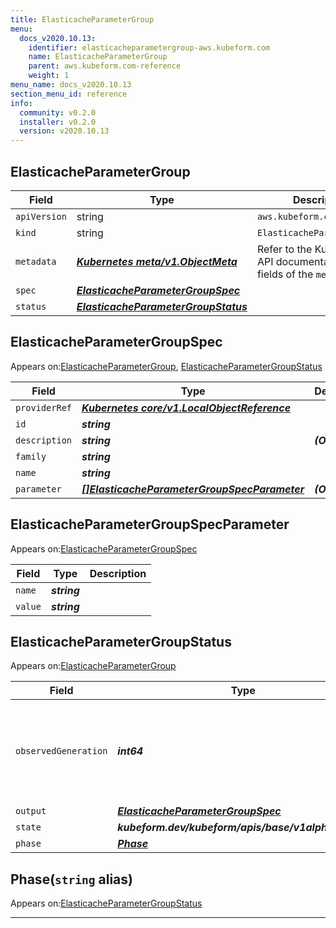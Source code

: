```yaml
---
title: ElasticacheParameterGroup
menu:
  docs_v2020.10.13:
    identifier: elasticacheparametergroup-aws.kubeform.com
    name: ElasticacheParameterGroup
    parent: aws.kubeform.com-reference
    weight: 1
menu_name: docs_v2020.10.13
section_menu_id: reference
info:
  community: v0.2.0
  installer: v0.2.0
  version: v2020.10.13
---
```


## ElasticacheParameterGroup
| Field | Type | Description |
| ------ | ----- | ----------- |
| `apiVersion` | string | `aws.kubeform.com/v1alpha1` |
|    `kind` | string | `ElasticacheParameterGroup` |
| `metadata` | ***[Kubernetes meta/v1.ObjectMeta](https://kubernetes.io/docs/reference/generated/kubernetes-api/v1.13/#objectmeta-v1-meta)***|Refer to the Kubernetes API documentation for the fields of the `metadata` field.|
| `spec` | ***[ElasticacheParameterGroupSpec](#elasticacheparametergroupspec)***||
| `status` | ***[ElasticacheParameterGroupStatus](#elasticacheparametergroupstatus)***||
## ElasticacheParameterGroupSpec

Appears on:[ElasticacheParameterGroup](#elasticacheparametergroup), [ElasticacheParameterGroupStatus](#elasticacheparametergroupstatus)

| Field | Type | Description |
| ------ | ----- | ----------- |
| `providerRef` | ***[Kubernetes core/v1.LocalObjectReference](https://kubernetes.io/docs/reference/generated/kubernetes-api/v1.13/#localobjectreference-v1-core)***||
| `id` | ***string***||
| `description` | ***string***| ***(Optional)*** |
| `family` | ***string***||
| `name` | ***string***||
| `parameter` | ***[[]ElasticacheParameterGroupSpecParameter](#elasticacheparametergroupspecparameter)***| ***(Optional)*** |
## ElasticacheParameterGroupSpecParameter

Appears on:[ElasticacheParameterGroupSpec](#elasticacheparametergroupspec)

| Field | Type | Description |
| ------ | ----- | ----------- |
| `name` | ***string***||
| `value` | ***string***||
## ElasticacheParameterGroupStatus

Appears on:[ElasticacheParameterGroup](#elasticacheparametergroup)

| Field | Type | Description |
| ------ | ----- | ----------- |
| `observedGeneration` | ***int64***| ***(Optional)*** Resource generation, which is updated on mutation by the API Server.|
| `output` | ***[ElasticacheParameterGroupSpec](#elasticacheparametergroupspec)***| ***(Optional)*** |
| `state` | ***kubeform.dev/kubeform/apis/base/v1alpha1.State***| ***(Optional)*** |
| `phase` | ***[Phase](#phase)***| ***(Optional)*** |
## Phase(`string` alias)

Appears on:[ElasticacheParameterGroupStatus](#elasticacheparametergroupstatus)

---
